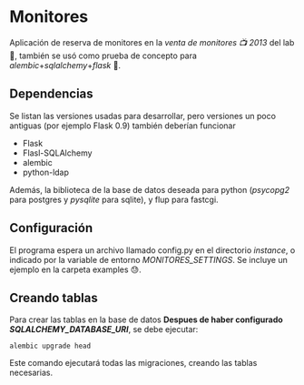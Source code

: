 Monitores
=========

Aplicación de reserva de monitores en la _venta de monitores :tv: 2013_ del
lab :school:, también se usó como prueba de concepto para
_alembic_+_sqlalchemy_+_flask_ :triumph:.

Dependencias
------------

Se listan las versiones usadas para desarrollar, pero versiones un poco
antiguas (por ejemplo Flask 0.9) también deberían funcionar

* Flask
* Flasl-SQLAlchemy
* alembic
* python-ldap

Además, la biblioteca de la base de datos deseada para python (_psycopg2_ para
postgres y _pysqlite_ para sqlite), y flup para fastcgi.

Configuración
-------------

El programa espera un archivo llamado config.py en el directorio _instance_, o
indicado por la variable de entorno _MONITORES_SETTINGS_. Se incluye un ejemplo
en la carpeta examples :sweat:.

Creando tablas
--------------

Para crear las tablas en la base de datos **Despues de haber configurado
_SQLALCHEMY_DATABASE_URI_**, se debe ejecutar:

    alembic upgrade head

Este comando ejecutará todas las migraciones, creando las tablas necesarias.

